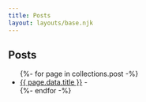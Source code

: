 ```yaml
---
title: Posts
layout: layouts/base.njk
---
```

## Posts
<ul class="listing">
{%- for page in collections.post -%}
  <li>
    <a href="{{ page.url }}">{{ page.data.title }}</a> -
  </li>
{%- endfor -%}
</ul>
